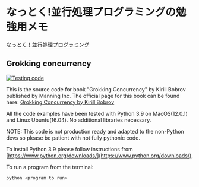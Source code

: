 # なっとく!並行処理プログラミングの勉強用メモ

[なっとく！並行処理プログラミング](https://amzn.to/3XeM3Sc)

## Grokking concurrency

[![Testing code](https://github.com/luminousmen/grokking_concurrency/actions/workflows/python-app.yml/badge.svg)](https://github.com/luminousmen/grokking_concurrency/actions/workflows/python-app.yml)

This is the source code for book "Grokking Concurrency" by Kirill Bobrov published by Manning Inc.
The official page for this book can be found here:
[Grokking Concurrency by Kirill Bobrov](https://www.manning.com/books/grokking-concurrency)

All the code examples have been tested with Python 3.9 on MacOS(12.0.1) and Linux Ubuntu(16.04). No additional libraries necessary.

NOTE: This code is not production ready and adapted to the non-Python devs so please be patient with not fully pythonic code.

To install Python 3.9 please follow instructions from [https://www.python.org/downloads/](https://www.python.org/downloads/).

To run a program from the terminal:

```bash
python <program to run>
```
